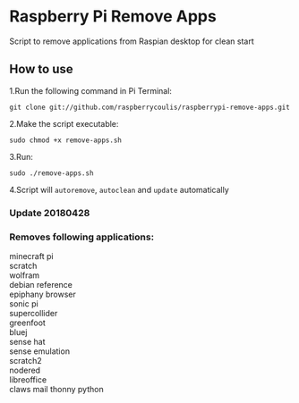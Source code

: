 # Raspberry Pi Remove Apps

Script to remove applications from Raspian desktop for clean start

## How to use

1.Run the following command in Pi Terminal:
```
git clone git://github.com/raspberrycoulis/raspberrypi-remove-apps.git
```

2.Make the script executable:
```
sudo chmod +x remove-apps.sh
```

3.Run:
```
sudo ./remove-apps.sh
```

4.Script will `autoremove`, `autoclean` and `update` automatically

### Update 20180428

### Removes following applications:
minecraft pi  
scratch  
wolfram  
debian reference  
epiphany browser  
sonic pi  
supercollider  
greenfoot  
bluej  
sense hat  
sense emulation  
scratch2  
nodered  
libreoffice  
claws mail
thonny python  

